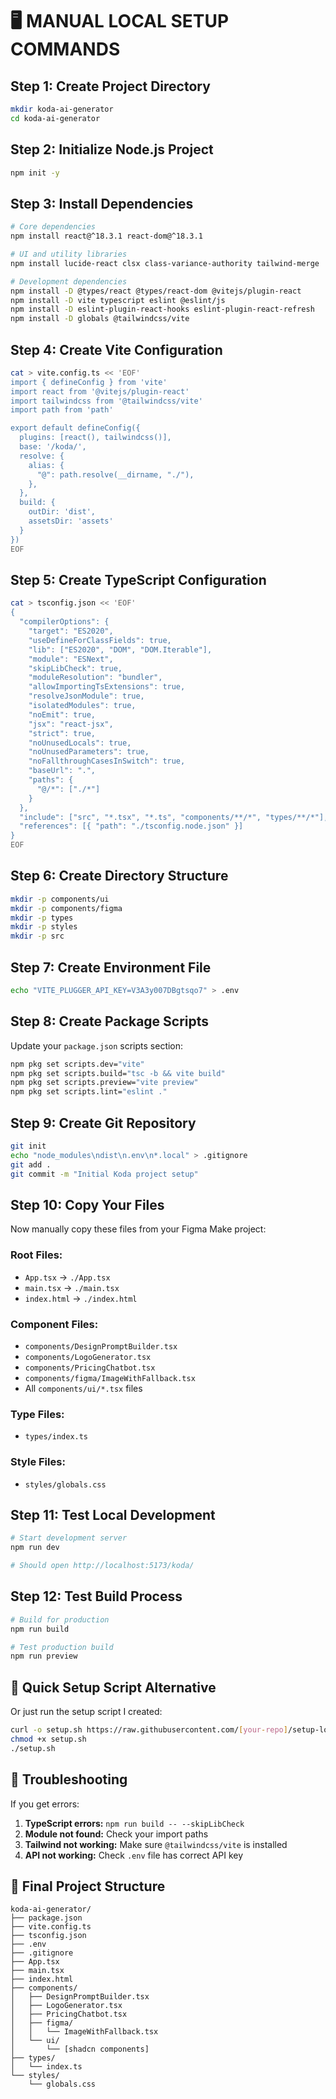 # 🖥️ **MANUAL LOCAL SETUP COMMANDS**

## **Step 1: Create Project Directory**
```bash
mkdir koda-ai-generator
cd koda-ai-generator
```

## **Step 2: Initialize Node.js Project**
```bash
npm init -y
```

## **Step 3: Install Dependencies**
```bash
# Core dependencies
npm install react@^18.3.1 react-dom@^18.3.1

# UI and utility libraries
npm install lucide-react clsx class-variance-authority tailwind-merge

# Development dependencies
npm install -D @types/react @types/react-dom @vitejs/plugin-react
npm install -D vite typescript eslint @eslint/js
npm install -D eslint-plugin-react-hooks eslint-plugin-react-refresh
npm install -D globals @tailwindcss/vite
```

## **Step 4: Create Vite Configuration**
```bash
cat > vite.config.ts << 'EOF'
import { defineConfig } from 'vite'
import react from '@vitejs/plugin-react'
import tailwindcss from '@tailwindcss/vite'
import path from 'path'

export default defineConfig({
  plugins: [react(), tailwindcss()],
  base: '/koda/',
  resolve: {
    alias: {
      "@": path.resolve(__dirname, "./"),
    },
  },
  build: {
    outDir: 'dist',
    assetsDir: 'assets'
  }
})
EOF
```

## **Step 5: Create TypeScript Configuration**
```bash
cat > tsconfig.json << 'EOF'
{
  "compilerOptions": {
    "target": "ES2020",
    "useDefineForClassFields": true,
    "lib": ["ES2020", "DOM", "DOM.Iterable"],
    "module": "ESNext",
    "skipLibCheck": true,
    "moduleResolution": "bundler",
    "allowImportingTsExtensions": true,
    "resolveJsonModule": true,
    "isolatedModules": true,
    "noEmit": true,
    "jsx": "react-jsx",
    "strict": true,
    "noUnusedLocals": true,
    "noUnusedParameters": true,
    "noFallthroughCasesInSwitch": true,
    "baseUrl": ".",
    "paths": {
      "@/*": ["./*"]
    }
  },
  "include": ["src", "*.tsx", "*.ts", "components/**/*", "types/**/*"],
  "references": [{ "path": "./tsconfig.node.json" }]
}
EOF
```

## **Step 6: Create Directory Structure**
```bash
mkdir -p components/ui
mkdir -p components/figma  
mkdir -p types
mkdir -p styles
mkdir -p src
```

## **Step 7: Create Environment File**
```bash
echo "VITE_PLUGGER_API_KEY=V3A3y007DBgtsqo7" > .env
```

## **Step 8: Create Package Scripts**
Update your `package.json` scripts section:
```bash
npm pkg set scripts.dev="vite"
npm pkg set scripts.build="tsc -b && vite build"  
npm pkg set scripts.preview="vite preview"
npm pkg set scripts.lint="eslint ."
```

## **Step 9: Create Git Repository**
```bash
git init
echo "node_modules\ndist\n.env\n*.local" > .gitignore
git add .
git commit -m "Initial Koda project setup"
```

## **Step 10: Copy Your Files**
Now manually copy these files from your Figma Make project:

### **Root Files:**
- `App.tsx` → `./App.tsx`
- `main.tsx` → `./main.tsx` 
- `index.html` → `./index.html`

### **Component Files:**
- `components/DesignPromptBuilder.tsx`
- `components/LogoGenerator.tsx`
- `components/PricingChatbot.tsx`
- `components/figma/ImageWithFallback.tsx`
- All `components/ui/*.tsx` files

### **Type Files:**
- `types/index.ts`

### **Style Files:**
- `styles/globals.css`

## **Step 11: Test Local Development**
```bash
# Start development server
npm run dev

# Should open http://localhost:5173/koda/
```

## **Step 12: Test Build Process**
```bash
# Build for production
npm run build

# Test production build
npm run preview
```

## **🚀 Quick Setup Script Alternative**
Or just run the setup script I created:
```bash
curl -o setup.sh https://raw.githubusercontent.com/[your-repo]/setup-local-project.sh
chmod +x setup.sh
./setup.sh
```

## **🔧 Troubleshooting**
If you get errors:
1. **TypeScript errors:** `npm run build -- --skipLibCheck`
2. **Module not found:** Check your import paths
3. **Tailwind not working:** Make sure `@tailwindcss/vite` is installed
4. **API not working:** Check `.env` file has correct API key

## **📁 Final Project Structure**
```
koda-ai-generator/
├── package.json
├── vite.config.ts  
├── tsconfig.json
├── .env
├── .gitignore
├── App.tsx
├── main.tsx
├── index.html
├── components/
│   ├── DesignPromptBuilder.tsx
│   ├── LogoGenerator.tsx
│   ├── PricingChatbot.tsx
│   ├── figma/
│   │   └── ImageWithFallback.tsx
│   └── ui/
│       └── [shadcn components]
├── types/
│   └── index.ts
└── styles/
    └── globals.css
```